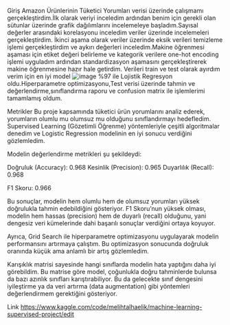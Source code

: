 Giriş
Amazon Ürünlerinin Tüketici Yorumları verisi üzerinde çalışmamı gerçekleştirdim.İlk olarak veriyi inceledim ardından benim için gerekli olan sütunlar üzerinde 
grafik dağılımlarını incelemeleye başladım.Sayısal değerler arasındaki korelasyonu inceledim veriler üzerinde incelemeleri gerçekleştirdim.
İkinci aşama olarak veriler üzerinde eksik verileri temizleme işlemi gerçekleştirdim ve aykırı değerleri inceledim.Makine öğrenmesi aşaması için etiket değeri belirleme ve kategorik verilere one-hot encoding işlemi uyguladım ardından standardizasyon aşamasını gerçekleştirerek makine öğrenmesine hazır hale getirdim.
Verileri train ve test olarak ayırdım verim için en iyi model ![image](https://github.com/user-attachments/assets/6a775398-9698-4e4a-96c0-beff19844aba) %97 ile Lojistik Regresyon oldu.Hiperparametre optimizasyonu,Test verisi üzerinde tahmin ve değerlendirme,sınıflandırma raporu ve confusion matrix ile işlemlerimi tamamlamış oldum.

Metrikler
Bu proje kapsamında tüketici ürün yorumlarını analiz ederek, yorumların olumlu mu olumsuz mu olduğunu sınıflandırmayı hedefledim. Supervised Learning (Gözetimli Öğrenme) yöntemleriyle çeşitli algoritmalar denedim ve Logistic Regression modelinin en iyi sonucu verdiğini gözlemledim.

Modelin değerlendirme metrikleri şu şekildeydi:

Doğruluk (Accuracy): 0.968
Kesinlik (Precision): 0.965
Duyarlılık (Recall): 0.968

F1 Skoru: 0.966

Bu sonuçlar, modelin hem olumlu hem de olumsuz yorumları yüksek doğrulukla tahmin edebildiğini gösteriyor. F1 Skoru’nun yüksek olması, modelin hem hassas (precision) hem de duyarlı (recall) olduğunu, yani dengesiz veri kümelerinde dahi başarılı sonuçlar verdiğini ortaya koyuyor.

 Ayrıca, Grid Search ile hiperparametre optimizasyonu uygulayarak modelin performansını artırmaya çalıştım. Bu optimizasyon sonucunda doğruluk oranında küçük ama anlamlı bir artış gözlemledim.

 Karışıklık matrisi sayesinde hangi sınıflarda modelin hata yaptığını daha iyi görebildim. Bu matrise göre model, çoğunlukla doğru tahminlerde bulunsa da bazı azınlık sınıfları karıştırabiliyor. Bu da gelecekte sınıf dengesini iyileştirme ya da veri artırma (data augmentation) gibi yöntemleri değerlendirmem gerektiğini gösteriyor.



Link
https://www.kaggle.com/code/melihtalhaelik/machine-learning-supervised-project/edit
